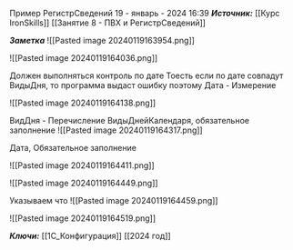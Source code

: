 
Пример РегистрСведений
 19 - январь - 2024  16:39 
***Источник:***  [[Курс IronSkills]] [[Занятие 8 - ПВХ и РегистрСведений]]

***Заметка*** 
![[Pasted image 20240119163954.png]]

![[Pasted image 20240119164036.png]]


Должен выполняться контроль по дате
Тоесть если по дате совпадут ВидыДня, то программа выдаст ошибку
поэтому Дата - Измерение

![[Pasted image 20240119164138.png]]


ВидДня - Перечисление ВидыДнейКалендаря, обязательное заполнение
![[Pasted image 20240119164317.png]]

Дата, Обязательное заполнение

![[Pasted image 20240119164411.png]]

![[Pasted image 20240119164449.png]]

Указываем что 
![[Pasted image 20240119164459.png]]

![[Pasted image 20240119164519.png]]




***Ключи:*** [[1С_Конфигурация]] [[2024 год]]